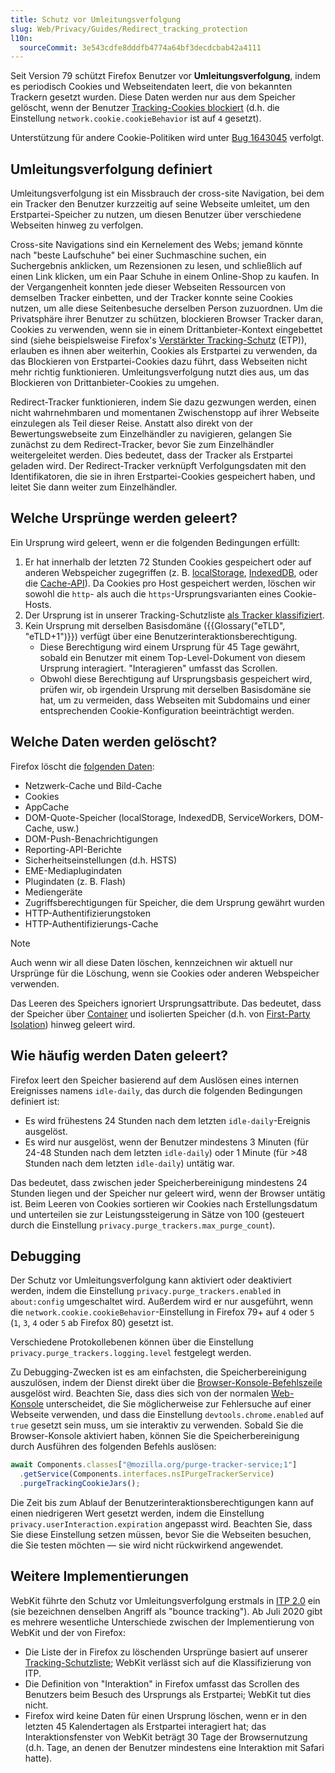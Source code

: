 ```yaml
---
title: Schutz vor Umleitungsverfolgung
slug: Web/Privacy/Guides/Redirect_tracking_protection
l10n:
  sourceCommit: 3e543cdfe8dddfb4774a64bf3decdcbab42a4111
---
```


Seit Version 79 schützt Firefox Benutzer vor **Umleitungsverfolgung**, indem es periodisch Cookies und Webseitendaten leert, die von bekannten Trackern gesetzt wurden. Diese Daten werden nur aus dem Speicher gelöscht, wenn der Benutzer [Tracking-Cookies blockiert](/de/docs/Web/Privacy/Guides/Storage_Access_Policy) (d.h. die Einstellung `network.cookie.cookieBehavior` ist auf `4` gesetzt).

Unterstützung für andere Cookie-Politiken wird unter [Bug 1643045](https://bugzil.la/1643045) verfolgt.

## Umleitungsverfolgung definiert

Umleitungsverfolgung ist ein Missbrauch der cross-site Navigation, bei dem ein Tracker den Benutzer kurzzeitig auf seine Webseite umleitet, um den Erstpartei-Speicher zu nutzen, um diesen Benutzer über verschiedene Webseiten hinweg zu verfolgen.

Cross-site Navigations sind ein Kernelement des Webs; jemand könnte nach "beste Laufschuhe" bei einer Suchmaschine suchen, ein Suchergebnis anklicken, um Rezensionen zu lesen, und schließlich auf einen Link klicken, um ein Paar Schuhe in einem Online-Shop zu kaufen. In der Vergangenheit konnten jede dieser Webseiten Ressourcen von demselben Tracker einbetten, und der Tracker konnte seine Cookies nutzen, um alle diese Seitenbesuche derselben Person zuzuordnen. Um die Privatsphäre ihrer Benutzer zu schützen, blockieren Browser Tracker daran, Cookies zu verwenden, wenn sie in einem Drittanbieter-Kontext eingebettet sind (siehe beispielsweise Firefox's [Verstärkter Tracking-Schutz](https://support.mozilla.org/en-US/kb/enhanced-tracking-protection-firefox-desktop) (ETP)), erlauben es ihnen aber weiterhin, Cookies als Erstpartei zu verwenden, da das Blockieren von Erstpartei-Cookies dazu führt, dass Webseiten nicht mehr richtig funktionieren. Umleitungsverfolgung nutzt dies aus, um das Blockieren von Drittanbieter-Cookies zu umgehen.

Redirect-Tracker funktionieren, indem Sie dazu gezwungen werden, einen nicht wahrnehmbaren und momentanen Zwischenstopp auf ihrer Webseite einzulegen als Teil dieser Reise. Anstatt also direkt von der Bewertungswebseite zum Einzelhändler zu navigieren, gelangen Sie zunächst zu dem Redirect-Tracker, bevor Sie zum Einzelhändler weitergeleitet werden. Dies bedeutet, dass der Tracker als Erstpartei geladen wird. Der Redirect-Tracker verknüpft Verfolgungsdaten mit den Identifikatoren, die sie in ihren Erstpartei-Cookies gespeichert haben, und leitet Sie dann weiter zum Einzelhändler.

## Welche Ursprünge werden geleert?

Ein Ursprung wird geleert, wenn er die folgenden Bedingungen erfüllt:

1. Er hat innerhalb der letzten 72 Stunden Cookies gespeichert oder auf anderen Webspeicher zugegriffen (z. B. [localStorage](/de/docs/Web/API/Web_Storage_API), [IndexedDB](/de/docs/Web/API/IndexedDB_API), oder die [Cache-API](/de/docs/Web/API/CacheStorage)). Da Cookies pro Host gespeichert werden, löschen wir sowohl die `http`- als auch die `https`-Ursprungsvarianten eines Cookie-Hosts.
2. Der Ursprung ist in unserer Tracking-Schutzliste [als Tracker klassifiziert](/de/docs/Web/Privacy/Guides/Storage_Access_Policy#tracking_protection_explained).
3. Kein Ursprung mit derselben Basisdomäne ({{Glossary("eTLD", "eTLD+1")}}) verfügt über eine Benutzerinteraktionsberechtigung.
   - Diese Berechtigung wird einem Ursprung für 45 Tage gewährt, sobald ein Benutzer mit einem Top-Level-Dokument von diesem Ursprung interagiert. "Interagieren" umfasst das Scrollen.
   - Obwohl diese Berechtigung auf Ursprungsbasis gespeichert wird, prüfen wir, ob irgendein Ursprung mit derselben Basisdomäne sie hat, um zu vermeiden, dass Webseiten mit Subdomains und einer entsprechenden Cookie-Konfiguration beeinträchtigt werden.

## Welche Daten werden gelöscht?

Firefox löscht die [folgenden Daten](https://searchfox.org/mozilla-central/rev/622dbd3409610ad3f71b56c9a6a92da905dab0aa/toolkit/components/antitracking/PurgeTrackerService.jsm#209-225):

- Netzwerk-Cache und Bild-Cache
- Cookies
- AppCache
- DOM-Quote-Speicher (localStorage, IndexedDB, ServiceWorkers, DOM-Cache, usw.)
- DOM-Push-Benachrichtigungen
- Reporting-API-Berichte
- Sicherheitseinstellungen (d.h. HSTS)
- EME-Mediaplugindaten
- Plugindaten (z. B. Flash)
- Mediengeräte
- Zugriffsberechtigungen für Speicher, die dem Ursprung gewährt wurden
- HTTP-Authentifizierungstoken
- HTTP-Authentifizierungs-Cache

> [!NOTE]
> Auch wenn wir all diese Daten löschen, kennzeichnen wir aktuell nur Ursprünge für die Löschung, wenn sie Cookies oder anderen Webspeicher verwenden.

Das Leeren des Speichers ignoriert Ursprungsattribute. Das bedeutet, dass der Speicher über [Container](https://wiki.mozilla.org/Security/Contextual_Identity_Project/Containers) und isolierten Speicher (d.h. von [First-Party Isolation](/de/docs/Mozilla/Add-ons/WebExtensions/API/cookies#first-party_isolation)) hinweg geleert wird.

## Wie häufig werden Daten geleert?

Firefox leert den Speicher basierend auf dem Auslösen eines internen Ereignisses namens `idle-daily`, das durch die folgenden Bedingungen definiert ist:

- Es wird frühestens 24 Stunden nach dem letzten `idle-daily`-Ereignis ausgelöst.
- Es wird nur ausgelöst, wenn der Benutzer mindestens 3 Minuten (für 24-48 Stunden nach dem letzten `idle-daily`) oder 1 Minute (für >48 Stunden nach dem letzten `idle-daily`) untätig war.

Das bedeutet, dass zwischen jeder Speicherbereinigung mindestens 24 Stunden liegen und der Speicher nur geleert wird, wenn der Browser untätig ist. Beim Leeren von Cookies sortieren wir Cookies nach Erstellungsdatum und unterteilen sie zur Leistungssteigerung in Sätze von 100 (gesteuert durch die Einstellung `privacy.purge_trackers.max_purge_count`).

## Debugging

Der Schutz vor Umleitungsverfolgung kann aktiviert oder deaktiviert werden, indem die Einstellung `privacy.purge_trackers.enabled` in `about:config` umgeschaltet wird. Außerdem wird er nur ausgeführt, wenn die `network.cookie.cookieBehavior`-Einstellung in Firefox 79+ auf `4` oder `5` (`1`, `3`, `4` oder `5` ab Firefox 80) gesetzt ist.

Verschiedene Protokollebenen können über die Einstellung `privacy.purge_trackers.logging.level` festgelegt werden.

Zu Debugging-Zwecken ist es am einfachsten, die Speicherbereinigung auszulösen, indem der Dienst direkt über die [Browser-Konsole-Befehlszeile](https://firefox-source-docs.mozilla.org/devtools-user/browser_console/index.html#browser-console-command-line) ausgelöst wird. Beachten Sie, dass dies sich von der normalen [Web-Konsole](https://firefox-source-docs.mozilla.org/devtools-user/web_console/index.html) unterscheidet, die Sie möglicherweise zur Fehlersuche auf einer Webseite verwenden, und dass die Einstellung `devtools.chrome.enabled` auf `true` gesetzt sein muss, um sie interaktiv zu verwenden. Sobald Sie die Browser-Konsole aktiviert haben, können Sie die Speicherbereinigung durch Ausführen des folgenden Befehls auslösen:

```js
await Components.classes["@mozilla.org/purge-tracker-service;1"]
  .getService(Components.interfaces.nsIPurgeTrackerService)
  .purgeTrackingCookieJars();
```

Die Zeit bis zum Ablauf der Benutzerinteraktionsberechtigungen kann auf einen niedrigeren Wert gesetzt werden, indem die Einstellung `privacy.userInteraction.expiration` angepasst wird. Beachten Sie, dass Sie diese Einstellung setzen müssen, bevor Sie die Webseiten besuchen, die Sie testen möchten — sie wird nicht rückwirkend angewendet.

## Weitere Implementierungen

WebKit führte den Schutz vor Umleitungsverfolgung erstmals in [ITP 2.0](https://webkit.org/blog/8311/intelligent-tracking-prevention-2-0/) ein (sie bezeichnen denselben Angriff als "bounce tracking"). Ab Juli 2020 gibt es mehrere wesentliche Unterschiede zwischen der Implementierung von WebKit und der von Firefox:

- Die Liste der in Firefox zu löschenden Ursprünge basiert auf unserer [Tracking-Schutzliste](/de/docs/Web/Privacy/Guides/Storage_Access_Policy#tracking_protection_explained); WebKit verlässt sich auf die Klassifizierung von ITP.
- Die Definition von "Interaktion" in Firefox umfasst das Scrollen des Benutzers beim Besuch des Ursprungs als Erstpartei; WebKit tut dies nicht.
- Firefox wird keine Daten für einen Ursprung löschen, wenn er in den letzten 45 Kalendertagen als Erstpartei interagiert hat; das Interaktionsfenster von WebKit beträgt 30 Tage der Browsernutzung (d.h. Tage, an denen der Benutzer mindestens eine Interaktion mit Safari hatte).
